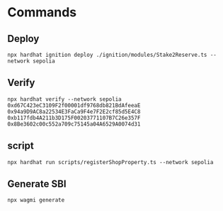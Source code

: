 # Commands

## Deploy

```
npx hardhat ignition deploy ./ignition/modules/Stake2Reserve.ts --network sepolia
```

## Verify

```
npx hardhat verify --network sepolia 0xd67C423eC3109F2f00001df9768db821BdAfeeaE 0x94a9D9AC8a22534E3FaCa9F4e7F2E2cf85d5E4C8 0xb117fdb4A211b3D175F00203771107B7C26e357F 0x8Be3602c00c552a709c75145a04A6529A0074d31
```

## script

```
npx hardhat run scripts/registerShopProperty.ts --network sepolia
```

## Generate SBI

```
npx wagmi generate
```

